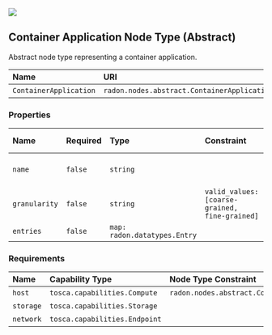 ![](https://img.shields.io/badge/Status:-RELEASED-green)

## Container Application Node Type (Abstract)

Abstract node type representing a container application.

| Name | URI | Version | Derived From |
|:---- |:--- |:------- |:------------ |
| `ContainerApplication` | `radon.nodes.abstract.ContainerApplication` | 1.0.0 | `tosca.nodes.Container.Application` |

### Properties

| Name | Required | Type | Constraint | Default Value | Description |
|:---- |:-------- |:---- |:---------- |:------------- |:----------- |
| `name` | `false` | `string` |   |   | Name of the container application |
| `granularity` | `false` | `string` | `valid_values: [coarse-grained, fine-grained]` |   | Decomposition granularity |
| `entries` | `false` | `map: radon.datatypes.Entry` |   |   | Map of entries |

### Requirements

| Name | Capability Type | Node Type Constraint | Relationship Type | Occurrences |
|:---- |:--------------- |:-------------------- |:----------------- |:------------|
| `host` | `tosca.capabilities.Compute` | `radon.nodes.abstract.ContainerRuntime` | `tosca.relationships.HostedOn` | [1, 1] |
| `storage` | `tosca.capabilities.Storage` |   |   | [0, 1] |
| `network` | `tosca.capabilities.Endpoint` |   |   | [0, 1] |

